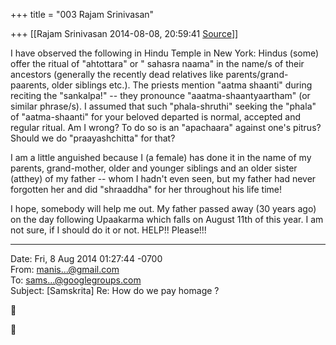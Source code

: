 +++
title = "003 Rajam Srinivasan"

+++
[[Rajam Srinivasan	2014-08-08, 20:59:41 [Source](https://groups.google.com/g/samskrita/c/I7s-HT-n1fc)]]



I have observed the following in Hindu Temple in New York: Hindus (some) offer the ritual of "ahtottara" or " sahasra naama" in the name/s of their ancestors (generally the recently dead relatives like parents/grand-paarents, older siblings etc.). The priests mention "aatma shaanti" during reciting the "sankalpa!" -- they pronounce "aaatma-shaantyaartham" (or similar phrase/s). I assumed that such "phala-shruthi" seeking the "phala" of "aatma-shaanti" for your beloved departed is normal, accepted and regular ritual. Am I wrong? To do so is an "apachaara" against one's pitrus? Should we do "praayashchitta" for that?

  

I am a little anguished because I (a female) has done it in the name of my parents, grand-mother, older and younger siblings and an older sister (atthey) of my father -- whom I hadn't even seen, but my father had never forgotten her and did "shraaddha" for her throughout his life time! 

  

I hope, somebody will help me out. My father passed away (30 years ago) on the day following Upaakarma which falls on August 11th of this year.
I am not sure, if I should do it or not. HELP!! Please!!!  
  

------------------------------------------------------------------------

Date: Fri, 8 Aug 2014 01:27:44 -0700  
From: [manis...@gmail.com]()  
To: [sams...@googlegroups.com]()  
Subject: \[Samskrita\] Re: How do we pay homage ?





